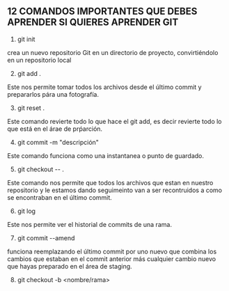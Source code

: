 ## 12 COMANDOS IMPORTANTES QUE DEBES APRENDER SI QUIERES APRENDER GIT

1. git init

crea un nuevo repositorio Git en un directorio de proyecto, convirtiéndolo en un repositorio local

2. git add .

Este nos permite tomar todos los archivos desde el último commit y prepararlos pára una fotografía.

3. git reset .

Este comando revierte todo lo que hace el git add, es decir revierte todo lo que está en el árae de prṕarción.

4. git commit -m "descripción"

Este comando funciona como una instantanea o punto de guardado.

5. git checkout -- .

Este comando nos permite que todos los archivos que estan en nuestro repositorio y le estamos dando seguimeinto van a ser recontruidos a como se encontraban en el último commit.

6. git log

Este nos permite ver el historial de commits de una rama.

7. git commit --amend

funciona reemplazando el último commit por uno nuevo que combina los cambios que estaban en el commit anterior más cualquier cambio nuevo que hayas preparado en el área de staging.

8. git checkout -b <nombre/rama>


